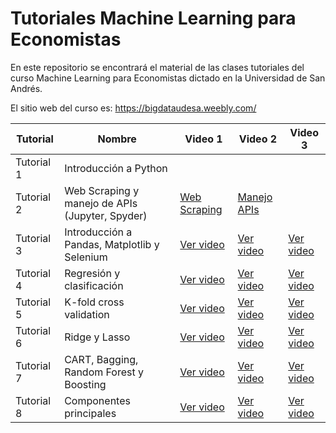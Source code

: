 # Tutoriales Machine Learning para Economistas  

En este repositorio se encontrará el material de las clases tutoriales del curso Machine Learning para Economistas dictado en la Universidad de San Andrés. 

El sitio web del curso es: https://bigdataudesa.weebly.com/


| Tutorial  | Nombre                                              | Video 1                         | Video 2                         | Video 3                         |
|-----------|-----------------------------------------------------|---------------------------------|---------------------------------|---------------------------------|
| Tutorial 1 | Introducción a Python                              |           |              |      |
| Tutorial 2 | Web Scraping y manejo de APIs (Jupyter, Spyder)    | [Web Scraping]([URL_1](https://www.youtube.com/watch?v=IxdyTd8nad8&t=1410s))             | [Manejo APIs]([URL_2](https://www.youtube.com/watch?v=D11N53i3ddQ))             |            |
| Tutorial 3 | Introducción a Pandas, Matplotlib y Selenium       | [Ver video](URL_1 )             | [Ver video](URL_2)             | [Ver video](URL_3)             |
| Tutorial 4 | Regresión y clasificación                         | [Ver video](URL_1)             | [Ver video](URL_2)             | [Ver video](URL_3)             |
| Tutorial 5 | K-fold cross validation                           | [Ver video](URL_1)             | [Ver video](URL_2)             | [Ver video](URL_3)             |
| Tutorial 6 | Ridge y Lasso                                     | [Ver video](URL_1)             | [Ver video](URL_2)             | [Ver video](URL_3)             |
| Tutorial 7 | CART, Bagging, Random Forest y Boosting           | [Ver video](URL_1)             | [Ver video](URL_2)             | [Ver video](URL_3)             |
| Tutorial 8 | Componentes principales                           | [Ver video](URL_1)             | [Ver video](URL_2)             | [Ver video](URL_3)             |
